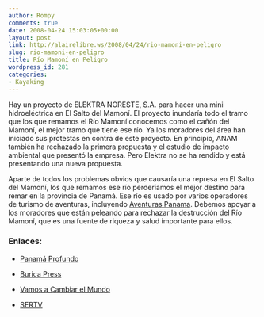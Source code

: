 ```yaml
---
author: Rompy
comments: true
date: 2008-04-24 15:03:05+00:00
layout: post
link: http://alairelibre.ws/2008/04/24/rio-mamoni-en-peligro
slug: rio-mamoni-en-peligro
title: Río Mamoní en Peligro
wordpress_id: 281
categories:
- Kayaking
---
```


Hay un proyecto de ELEKTRA NORESTE, S.A. para hacer una mini hidroeléctrica en El Salto del Mamoní. El proyecto inundaría todo el tramo que los que remamos el Río Mamoní conocemos como el cañón del Mamoní, el mejor tramo que tiene ese río. Ya los moradores del área han iniciado sus protestas en contra de este proyecto. En principio, ANAM también ha rechazado la primera propuesta y el estudio de impacto ambiental que presentó la empresa. Pero Elektra no se ha rendido y está presentando una nueva propuesta.




Aparte de todos los problemas obvios que causaría una represa en El Salto del Mamoní, los que remamos ese río perderíamos el mejor destino para remar en la provincia de Panamá. Ese río es usado por varios operadores de turismo de aventuras, incluyendo [Aventuras Panama](http://www.aventuraspanama.com). Debemos apoyar a los moradores que están peleando para rechazar la destrucción del Río Mamoní, que es una fuente de riqueza y salud importante para ellos. 




### Enlaces:






  * [Panamá Profundo](http://www.panamaprofundo.org/boletin/represas/comunicado-cabildo-abierto.htm)


  * [Burica Press](http://www.panamaprofundo.org/boletin/represas/comunicado-cabildo-abierto.htm)


  * [Vamos a Cambiar el Mundo](http://www.panamaprofundo.org/boletin/represas/comunicado-cabildo-abierto.htm)


  * [SERTV](http://www.sertv.gob.pa/sertv2/NacionalFM/tabid/58/mid/806/newsid806/6790/default.aspx)


